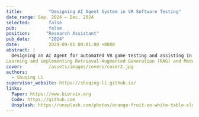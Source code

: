 ```yaml
---
title:          "Designing AI Agent System in VR Software Testing"
date_range: Sep. 2024 – Dec. 2024
selected:       false
pub:            false
position:      "Research Assistant"
pub_date:       "2024"
date:           2024-09-01 00:01:00 +0800
abstract: |
  Designing an AI Agent for automated VR game testing and assisting in developing the task execution framework.
Learning and implementing Retrieval-Augmented Generation (RAG) and Model-Based Testing frameworks for the Agent.
cover:          /assets/images/covers/cover2.jpg
authors: 
  - Shuqing Li
supervisor_website: https://shuqing-li.github.io/
links:
  Paper: https://www.biorxiv.org
  Code: https://github.com
  Unsplash: https://unsplash.com/photos/orange-fruit-on-white-table-cloth-ISX_imp8t1o
---
```

